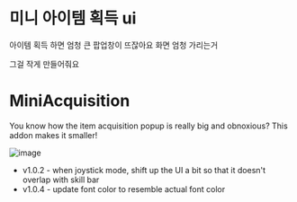 # 미니 아이템 획득 ui
아이템 획득 하면 엄청 큰 팝업창이 뜨잖아요 화면 엄청 가리는거

그걸 작게 만들어줘요

# MiniAcquisition
You know how the item acquisition popup is really big and obnoxious?
This addon makes it smaller!

![image](https://user-images.githubusercontent.com/12102540/136194064-267b20b5-6acc-4219-b3e5-e63e991acbdf.png)

* v1.0.2 - when joystick mode, shift up the UI a bit so that it doesn't overlap with skill bar
* v1.0.4 - update font color to resemble actual font color